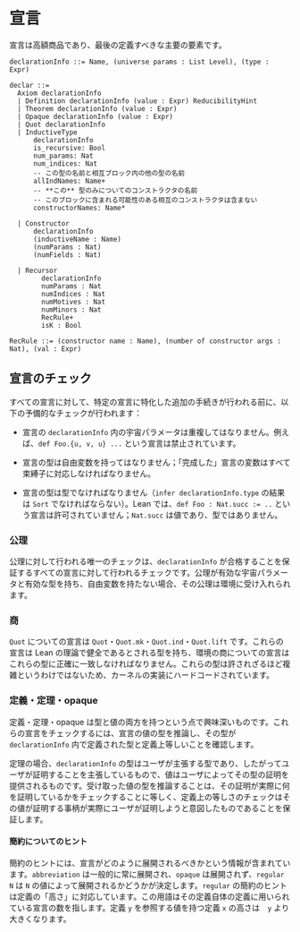 <!--
# Declarations
-->

# 宣言

<!--
Declarations are the big ticket items, and are the last domain elements we need to define.
-->

宣言は高額商品であり、最後の定義すべきな主要の要素です。

<!--
```
declarationInfo ::= Name, (universe params : List Level), (type : Expr)

declar ::= 
  Axiom declarationInfo
  | Definition declarationInfo (value : Expr) ReducibilityHint
  | Theorem declarationInfo (value : Expr) 
  | Opaque declarationInfo (value : Expr) 
  | Quot declarationInfo
  | InductiveType 
      declarationInfo
      is_recursive: Bool
      num_params: Nat
      num_indices: Nat
      -- The name of this type, and any others in a mutual block
      allIndNames: Name+
      -- The names of the constructors for *this* type only, 
      -- not including the constructors for mutuals that may 
      -- be in this block.
      constructorNames: Name*
      
  | Constructor 
      declarationInfo 
      (inductiveName : Name) 
      (numParams : Nat) 
      (numFields : Nat)

  | Recursor 
        declarationInfo 
        numParams : Nat
        numIndices : Nat
        numMotives : Nat
        numMinors : Nat
        RecRule+
        isK : Bool

RecRule ::= (constructor name : Name), (number of constructor args : Nat), (val : Expr)
```
-->
```
declarationInfo ::= Name, (universe params : List Level), (type : Expr)

declar ::= 
  Axiom declarationInfo
  | Definition declarationInfo (value : Expr) ReducibilityHint
  | Theorem declarationInfo (value : Expr) 
  | Opaque declarationInfo (value : Expr) 
  | Quot declarationInfo
  | InductiveType 
      declarationInfo
      is_recursive: Bool
      num_params: Nat
      num_indices: Nat
      -- この型の名前と相互ブロック内の他の型の名前
      allIndNames: Name+
      -- **この** 型のみについてのコンストラクタの名前
      -- このブロックに含まれる可能性のある相互のコンストラクタは含まない
      constructorNames: Name*
      
  | Constructor 
      declarationInfo 
      (inductiveName : Name) 
      (numParams : Nat) 
      (numFields : Nat)

  | Recursor 
        declarationInfo 
        numParams : Nat
        numIndices : Nat
        numMotives : Nat
        numMinors : Nat
        RecRule+
        isK : Bool

RecRule ::= (constructor name : Name), (number of constructor args : Nat), (val : Expr)
```


<!--
## Checking a declaration
-->

## 宣言のチェック


<!--
For all declarations, the following preliminary checks are performed before any additional procedures specific to certain kinds of declaration:
-->

すべての宣言に対して、特定の宣言に特化した追加の手続きが行われる前に、以下の予備的なチェックが行われます：

<!--
+ The universe parameters in the declaration's `declarationInfo` must not have duplicates. For example, a declaration `def Foo.{u, v, u} ...` would be prohibited.
-->

+ 宣言の `declarationInfo` 内の宇宙パラメータは重複してはなりません。例えば、`def Foo.{u, v, u} ...` という宣言は禁止されています。

<!--
+ The declaration's type must not have free variables; all variables in a "finished" declaration must correspond to a binder.
-->

+ 宣言の型は自由変数を持ってはなりません；「完成した」宣言の変数はすべて束縛子に対応しなければなりません。

<!--
+ The declaration's type must be a type (`infer declarationInfo.type` must produce a `Sort`). In Lean, a declaration `def Foo : Nat.succ := ..` is not permitted; `Nat.succ` is a value, not a type.
-->

+ 宣言の型は型でなければなりません（`infer declarationInfo.type` の結果は `Sort` でなければならない）。Lean では、`def Foo : Nat.succ := ..` という宣言は許可されていません；`Nat.succ` は値であり、型ではありません。

<!--
### Axiom
-->

### 公理

<!--
The only checks done against axioms are those done for all declarations which ensure the `declarationInfo` passes muster. If an axiom has a valid set of universe parameters and a valid type with no free variables, it is admitted to the environment.
-->

公理に対して行われる唯一のチェックは、`declarationInfo` が合格することを保証するすべての宣言に対して行われるチェックです。公理が有効な宇宙パラメータと有効な型を持ち、自由変数を持たない場合、その公理は環境に受け入れられます。

<!--
### Quot
-->

### 商

<!--
The `Quot` declarations are `Quot`, `Quot.mk`, `Quot.ind`, and `Quot.lift`. These declarations have prescribed types which are known to be sound within Lean's theory, so the environment's quotient declarations must match those types exactly. These types are hard-coded into kernel implementations since they are not prohibitively complex.
-->

`Quot` についての宣言は `Quot`・`Quot.mk`・`Quot.ind`・`Quot.lift` です。これらの宣言は Lean の理論で健全であるとされる型を持ち、環境の商についての宣言はこれらの型に正確に一致しなければなりません。これらの型は許されざるほど複雑というわけではないため、カーネルの実装にハードコードされています。

<!--
### Definition, theorem, opaque
-->

### 定義・定理・opaque

<!--
Definition, theorem, and opaque are interesting in that they both a type and a value. Checking these declarations involves inferring a type for the declaration's value, then asserting that the inferred type is definitionally equal to the ascribed type in the `declarationInfo`.
-->

定義・定理・opaque は型と値の両方を持つという点で興味深いものです。これらの宣言をチェックするには、宣言の値の型を推論し、その型が `declarationInfo` 内で定義された型と定義上等しいことを確認します。

<!--
In the case of a theorem, the `declarationInfo`'s type is what the user claims the type is, and therefore what the user is claiming to prove, while the value is what the user has offered as a proof of that type. Inferring the type of the received value amounts to checking what the proof is actually a proof of, and the definitional equality assertion ensures that the thing the value proves is actually what the user intended to prove.
-->

定理の場合、`declarationInfo` の型はユーザが主張する型であり、したがってユーザが証明することを主張しているもので、値はユーザによってその型の証明を提供されるものです。受け取った値の型を推論することは、その証明が実際に何を証明しているかをチェックすることに等しく、定義上の等しさのチェックはその値が証明する事柄が実際にユーザが証明しようと意図したものであることを保証します。

<!--
#### Reducibility hints
-->

#### 簡約についてのヒント

<!--
Reducibility hints contain information about how a declaration should be unfolded. An `abbreviation` will generally always be unfolded, `opaque` will not be unfolded, and `regular N` might be unfolded depending on the value of `N`. The `regular` reducibility hints correspond to a definition's "height", which refers to the number of declarations that definition uses to define itself. A definition `x` with a value that refers to definition `y` will have a height value greater than `y`.
-->

簡約のヒントには、宣言がどのように展開されるべきかという情報が含まれています。`abbreviation` は一般的に常に展開され、`opaque` は展開されず、`regular N` は `N` の値によって展開されるかどうかが決定します。`regular` の簡約のヒントは定義の「高さ」に対応しています。この用語はその定義自体の定義に用いられている宣言の数を指します。定義 `y` を参照する値を持つ定義 `x` の高さは　`y` より大きくなります。
